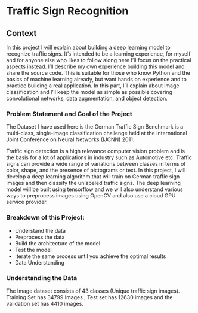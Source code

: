 # Traffic Sign Recognition

## Context
In this project I will explain about building a deep learning model to recognize traffic signs. It’s intended to be a learning experience, for myself and for anyone else who likes to follow along here I’ll focus on the practical aspects instead. I’ll describe my own experience building this model and share the source code. This is suitable for those who know Python and the basics of machine learning already, but want hands on experience and to practice building a real application.
In this part, I’ll explain about image classification and I’ll keep the model as simple as possible covering convolutional networks, data augmentation, and object detection.

### Problem Statement and Goal of the Project
The Dataset I have used here is the German Traffic Sign Benchmark is a multi-class, single-image classification challenge held at the International Joint Conference on Neural Networks (IJCNN) 2011.

Traffic sign detection is a high relevance computer vision problem and is the basis for a lot of applications in industry such as Automotive etc. Traffic signs can provide a wide range of variations between classes in terms of color, shape, and the presence of pictograms or text.
In this project, I will develop a deep learning algorithm that will train on German traffic sign images and then classify the unlabeled traffic signs. The deep learning model will be built using tensorflow and we will also understand various ways to preprocess images using OpenCV and also use a cloud GPU service provider.

### Breakdown of this Project:
 - Understand the data
 - Preprocess the data
 - Build the architecture of the model
 - Test the model
 - Iterate the same process until you achieve the optimal results
 - Data Understanding

### Understanding the Data

The Image dataset consists of 43 classes (Unique traffic sign images).
Training Set has 34799 Images , Test set has 12630 images and the validation set has 4410 images.

